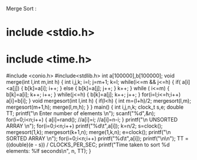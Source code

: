 Merge Sort :
# include <stdio.h>
# include <time.h>
#include <conio.h>
#include<stdlib.h>
int a[100000],b[100000];
void merge(int l,int m,int h)
{
int i,j,k;
i=l; j=m+1; k=l;
while(i<=m && j<=h)
{
if( a[i] <a[j])
{ b[k]=a[i]; i++; }
else
{ b[k]=a[j]; j++; }
k++;
}
while ( i<=m)
{
b[k]=a[i]; k++; i++;
}
while(j<=h)
{
b[k]=a[j]; k++; j++;
}
for(i=l;i<=h;i++)
a[i]=b[i];
}
void mergesort(int l,int h)
{
if(l<h)
{
int m=(l+h)/2;
mergesort(l,m);
mergesort(m+1,h);
merge(l,m,h);
}
}
main()
{
int i,j,n,k;
clock_t s,e;
double TT;
printf("\n Enter number of elements \n");
scanf("%d",&n);
for(i=0;i<n;i++)
{
a[i]=rand();
//a[i]=i;
//a[i]=n-i;
}
printf("\n UNSORTED ARRAY \n");
for(i=0;i<n;i++)
printf("%d\t",a[i]);
k=n/2;
s=clock();
mergesort(1,k);
mergesort(k+1,n);
merge(1,k,n);
e=clock();
printf("\n SORTED ARRAY \n");
for(i=0;i<n;i++)
printf("%d\t",a[i]);
printf("\n\n");
TT = ((double)(e - s)) / CLOCKS_PER_SEC;
printf("Time taken to sort %d elements: %lf seconds\n", n, TT);
}
